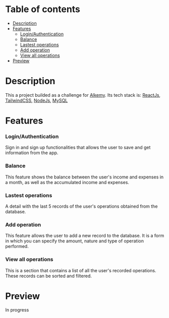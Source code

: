 # Table of contents <!-- omit in toc -->

- [Description](#description)
- [Features](#features)
    - [Login/Authentication](#loginauthentication)
    - [Balance](#balance)
    - [Lastest operations](#lastest-operations)
    - [Add operation](#add-operation)
    - [View all operations](#view-all-operations)
- [Preview](#preview)

# Description

This a project builded as a challenge for [Alkemy](https://alkemy.org). Its tech stack is: [ReactJs](https://reactjs.org/), [TailwindCSS](https://tailwindcss.com/), [NodeJs](https://nodejs.org/), [MySQL](https://www.mysql.com/)

# Features

### Login/Authentication

Sign in and sign up functionalities that allows the user to save and get information from the app.

### Balance

This feature shows the balance between the user's income and expenses in a month, as well as the accumulated income and expenses.

### Lastest operations

A detail with the last 5 records of the user's operations obtained from the database.

### Add operation

This feature allows the user to add a new record to the database. It is a form in which you can specify the amount, nature and type of operation performed.

### View all operations

This is a section that contains a list of all the user's recorded operations. These records can be sorted and filtered.

# Preview

In progress
